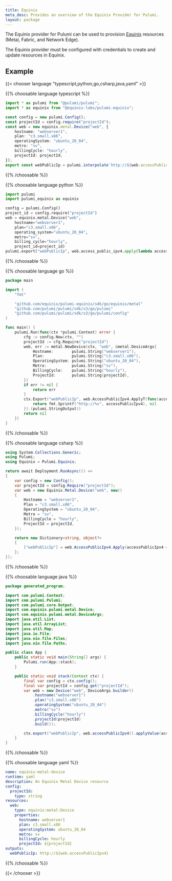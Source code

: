 ```yaml
---
title: Equinix
meta_desc: Provides an overview of the Equinix Provider for Pulumi.
layout: package
---
```


The Equinix provider for Pulumi can be used to provision [Equinix](https://deploy.Equinix.com) resources (Metal, Fabric, and Network Edge).

The Equinix provider must be configured with credentials to create and update resources in Equinix.

## Example

{{< chooser language "typescript,python,go,csharp,java,yaml" >}}

{{% choosable language typescript %}}

```typescript
import * as pulumi from "@pulumi/pulumi";
import * as equinix from "@equinix-labs/pulumi-equinix";

const config = new pulumi.Config();
const projectId = config.require("projectId");
const web = new equinix.metal.Device("web", {
    hostname: "webserver1",
    plan: "c3.small.x86",
    operatingSystem: "ubuntu_20_04",
    metro: "sv",
    billingCycle: "hourly",
    projectId: projectId,
});
export const webPublicIp = pulumi.interpolate`http://${web.accessPublicIpv4}`;
```
{{% /choosable %}}

{{% choosable language python %}}

```python
import pulumi
import pulumi_equinix as equinix

config = pulumi.Config()
project_id = config.require("projectId")
web = equinix.metal.Device("web",
    hostname="webserver1",
    plan="c3.small.x86",
    operating_system="ubuntu_20_04",
    metro="sv",
    billing_cycle="hourly",
    project_id=project_id)
pulumi.export("webPublicIp", web.access_public_ipv4.apply(lambda access_public_ipv4: f"http://{access_public_ipv4}"))
```
{{% /choosable %}}

{{% choosable language go %}}
```go
package main

import (
	"fmt"

	"github.com/equinix/pulumi-equinix/sdk/go/equinix/metal"
	"github.com/pulumi/pulumi/sdk/v3/go/pulumi"
	"github.com/pulumi/pulumi/sdk/v3/go/pulumi/config"
)

func main() {
	pulumi.Run(func(ctx *pulumi.Context) error {
		cfg := config.New(ctx, "")
		projectId := cfg.Require("projectId")
		web, err := metal.NewDevice(ctx, "web", &metal.DeviceArgs{
			Hostname:        pulumi.String("webserver1"),
			Plan:            pulumi.String("c3.small.x86"),
			OperatingSystem: pulumi.String("ubuntu_20_04"),
			Metro:           pulumi.String("sv"),
			BillingCycle:    pulumi.String("hourly"),
			ProjectId:       pulumi.String(projectId),
		})
		if err != nil {
			return err
		}
		ctx.Export("webPublicIp", web.AccessPublicIpv4.ApplyT(func(accessPublicIpv4 string) (string, error) {
			return fmt.Sprintf("http://%v", accessPublicIpv4), nil
		}).(pulumi.StringOutput))
		return nil
	})
}
```
{{% /choosable %}}

{{% choosable language csharp %}}
```csharp
using System.Collections.Generic;
using Pulumi;
using Equinix = Pulumi.Equinix;

return await Deployment.RunAsync(() => 
{
    var config = new Config();
    var projectId = config.Require("projectId");
    var web = new Equinix.Metal.Device("web", new()
    {
        Hostname = "webserver1",
        Plan = "c3.small.x86",
        OperatingSystem = "ubuntu_20_04",
        Metro = "sv",
        BillingCycle = "hourly",
        ProjectId = projectId,
    });

    return new Dictionary<string, object?>
    {
        ["webPublicIp"] = web.AccessPublicIpv4.Apply(accessPublicIpv4 => $"http://{accessPublicIpv4}"),
    };
});
```
{{% /choosable %}}

{{% choosable language java %}}
```java
package generated_program;

import com.pulumi.Context;
import com.pulumi.Pulumi;
import com.pulumi.core.Output;
import com.equinix.pulumi.metal.Device;
import com.equinix.pulumi.metal.DeviceArgs;
import java.util.List;
import java.util.ArrayList;
import java.util.Map;
import java.io.File;
import java.nio.file.Files;
import java.nio.file.Paths;

public class App {
    public static void main(String[] args) {
        Pulumi.run(App::stack);
    }

    public static void stack(Context ctx) {
        final var config = ctx.config();
        final var projectId = config.get("projectId");
        var web = new Device("web", DeviceArgs.builder()        
            .hostname("webserver1")
            .plan("c3.small.x86")
            .operatingSystem("ubuntu_20_04")
            .metro("sv")
            .billingCycle("hourly")
            .projectId(projectId)
            .build());

        ctx.export("webPublicIp", web.accessPublicIpv4().applyValue(accessPublicIpv4 -> String.format("http://%s", accessPublicIpv4)));
    }
}
```
{{% /choosable %}}

{{% choosable language yaml %}}
```yaml
name: equinix-metal-device
runtime: yaml
description: An Equinix Metal Device resource
config:
  projectId:
    type: string
resources:
  web:
    type: equinix:metal:Device
    properties:
      hostname: webserver1
      plan: c3.small.x86
      operatingSystem: ubuntu_20_04
      metro: sv
      billingCycle: hourly
      projectId: ${projectId}
outputs:
  webPublicIp: http://${web.accessPublicIpv4}
```
{{% /choosable %}}

{{< /chooser >}}
